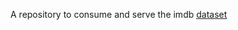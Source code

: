 A repository to consume and serve the imdb [dataset](https://developer.imdb.com/non-commercial-datasets/)
